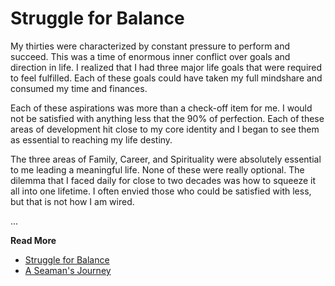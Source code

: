 # Struggle for Balance

My thirties were characterized by constant pressure to perform and succeed. This
was a time of enormous inner conflict over goals and direction in life. I
realized that I had three major life goals that were required to feel fulfilled.
Each of these goals could have taken my full mindshare and consumed my time and
finances.

Each of these aspirations was more than a check-off item for me. I would not be
satisfied with anything less that the 90% of perfection. Each of these areas of
development hit close to my core identity and I began to see them as essential
to reaching my life destiny.

The three areas of Family, Career, and Spirituality were absolutely essential to
me leading a meaningful life. None of these were really optional. The dilemma
that I faced daily for close to two decades was how to squeeze it all into one
lifetime. I often envied those who could be satisfied with less, but that is not
how I am wired.

...

**Read More**

* [Struggle for Balance](https://seamansguide.com/book/journey/Balance.md)
* [A Seaman's Journey](https://seamansguide.com/book/journey)

